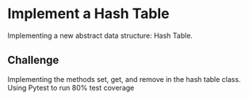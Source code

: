 # Implement a Hash Table
Implementing a new abstract data structure: Hash Table.

## Challenge
Implementing the methods set, get, and remove in the hash table class. Using Pytest to run 80% test coverage




